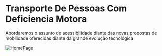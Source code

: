 # Transporte De Pessoas Com Deficiencia Motora

Abordaremos o assunto de acessibilidade diante das novas propostas de mobilidade oferecidas diante da grande evolução tecnológica


![HomePage](https://marvelapp.com/prototype/2bd79g5g/screen/82298877)


